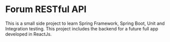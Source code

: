# Forum RESTful API

This is a small side project to learn Spring Framework, Spring Boot, Unit and Integration testing.
This project includes the backend for a future full app developed in ReactJs.